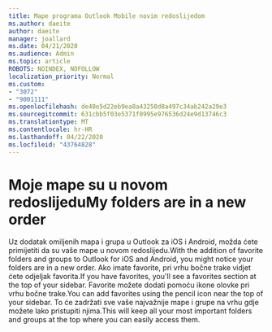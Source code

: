 ```yaml
---
title: Mape programa Outlook Mobile novim redoslijedom
ms.author: daeite
author: daeite
manager: joallard
ms.date: 04/21/2020
ms.audience: Admin
ms.topic: article
ROBOTS: NOINDEX, NOFOLLOW
localization_priority: Normal
ms.custom:
- "3072"
- "9001111"
ms.openlocfilehash: de48e5d22eb9ea8a43250d8a497c34ab242a29e3
ms.sourcegitcommit: 631cbb5f03e5371f0995e976536d24e9d13746c3
ms.translationtype: MT
ms.contentlocale: hr-HR
ms.lasthandoff: 04/22/2020
ms.locfileid: "43764828"
---
```

# <a name="my-folders-are-in-a-new-order"></a><span data-ttu-id="89bb1-102">Moje mape su u novom redoslijedu</span><span class="sxs-lookup"><span data-stu-id="89bb1-102">My folders are in a new order</span></span>

<span data-ttu-id="89bb1-103">Uz dodatak omiljenih mapa i grupa u Outlook za iOS i Android, možda ćete primijetiti da su vaše mape u novom redoslijedu.</span><span class="sxs-lookup"><span data-stu-id="89bb1-103">With the addition of favorite folders and groups to Outlook for iOS and Android, you might notice your folders are in a new order.</span></span> <span data-ttu-id="89bb1-104">Ako imate favorite, pri vrhu bočne trake vidjet ćete odjeljak favorita.</span><span class="sxs-lookup"><span data-stu-id="89bb1-104">If you have favorites, you'll see a favorites section at the top of your sidebar.</span></span> <span data-ttu-id="89bb1-105">Favorite možete dodati pomoću ikone olovke pri vrhu bočne trake.</span><span class="sxs-lookup"><span data-stu-id="89bb1-105">You can add favorites using the pencil icon near the top of your sidebar.</span></span> <span data-ttu-id="89bb1-106">To će zadržati sve vaše najvažnije mape i grupe na vrhu gdje možete lako pristupiti njima.</span><span class="sxs-lookup"><span data-stu-id="89bb1-106">This will keep all your most important folders and groups at the top where you can easily access them.</span></span>